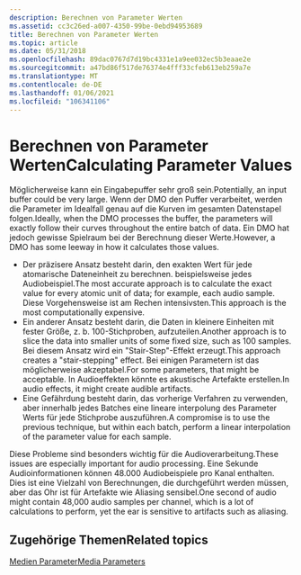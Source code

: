 ```yaml
---
description: Berechnen von Parameter Werten
ms.assetid: cc3c26ed-a007-4350-99be-0ebd94953689
title: Berechnen von Parameter Werten
ms.topic: article
ms.date: 05/31/2018
ms.openlocfilehash: 89dac0767d7d19bc4331e1a9ee032ec5b3eaae2e
ms.sourcegitcommit: a47bd86f517de76374e4fff33cfeb613eb259a7e
ms.translationtype: MT
ms.contentlocale: de-DE
ms.lasthandoff: 01/06/2021
ms.locfileid: "106341106"
---
```

# <a name="calculating-parameter-values"></a><span data-ttu-id="97618-103">Berechnen von Parameter Werten</span><span class="sxs-lookup"><span data-stu-id="97618-103">Calculating Parameter Values</span></span>

<span data-ttu-id="97618-104">Möglicherweise kann ein Eingabepuffer sehr groß sein.</span><span class="sxs-lookup"><span data-stu-id="97618-104">Potentially, an input buffer could be very large.</span></span> <span data-ttu-id="97618-105">Wenn der DMO den Puffer verarbeitet, werden die Parameter im Idealfall genau auf die Kurven im gesamten Datenstapel folgen.</span><span class="sxs-lookup"><span data-stu-id="97618-105">Ideally, when the DMO processes the buffer, the parameters will exactly follow their curves throughout the entire batch of data.</span></span> <span data-ttu-id="97618-106">Ein DMO hat jedoch gewisse Spielraum bei der Berechnung dieser Werte.</span><span class="sxs-lookup"><span data-stu-id="97618-106">However, a DMO has some leeway in how it calculates those values.</span></span>

-   <span data-ttu-id="97618-107">Der präzisere Ansatz besteht darin, den exakten Wert für jede atomarische Dateneinheit zu berechnen. beispielsweise jedes Audiobeispiel.</span><span class="sxs-lookup"><span data-stu-id="97618-107">The most accurate approach is to calculate the exact value for every atomic unit of data; for example, each audio sample.</span></span> <span data-ttu-id="97618-108">Diese Vorgehensweise ist am Rechen intensivsten.</span><span class="sxs-lookup"><span data-stu-id="97618-108">This approach is the most computationally expensive.</span></span>
-   <span data-ttu-id="97618-109">Ein anderer Ansatz besteht darin, die Daten in kleinere Einheiten mit fester Größe, z. b. 100-Stichproben, aufzuteilen.</span><span class="sxs-lookup"><span data-stu-id="97618-109">Another approach is to slice the data into smaller units of some fixed size, such as 100 samples.</span></span> <span data-ttu-id="97618-110">Bei diesem Ansatz wird ein "Stair-Step"-Effekt erzeugt.</span><span class="sxs-lookup"><span data-stu-id="97618-110">This approach creates a "stair-stepping" effect.</span></span> <span data-ttu-id="97618-111">Bei einigen Parametern ist das möglicherweise akzeptabel.</span><span class="sxs-lookup"><span data-stu-id="97618-111">For some parameters, that might be acceptable.</span></span> <span data-ttu-id="97618-112">In Audioeffekten könnte es akustische Artefakte erstellen.</span><span class="sxs-lookup"><span data-stu-id="97618-112">In audio effects, it might create audible artifacts.</span></span>
-   <span data-ttu-id="97618-113">Eine Gefährdung besteht darin, das vorherige Verfahren zu verwenden, aber innerhalb jedes Batches eine lineare interpolung des Parameter Werts für jede Stichprobe auszuführen.</span><span class="sxs-lookup"><span data-stu-id="97618-113">A compromise is to use the previous technique, but within each batch, perform a linear interpolation of the parameter value for each sample.</span></span>

<span data-ttu-id="97618-114">Diese Probleme sind besonders wichtig für die Audioverarbeitung.</span><span class="sxs-lookup"><span data-stu-id="97618-114">These issues are especially important for audio processing.</span></span> <span data-ttu-id="97618-115">Eine Sekunde Audioinformationen können 48.000 Audiobeispiele pro Kanal enthalten. Dies ist eine Vielzahl von Berechnungen, die durchgeführt werden müssen, aber das Ohr ist für Artefakte wie Aliasing sensibel.</span><span class="sxs-lookup"><span data-stu-id="97618-115">One second of audio might contain 48,000 audio samples per channel, which is a lot of calculations to perform, yet the ear is sensitive to artifacts such as aliasing.</span></span>

## <a name="related-topics"></a><span data-ttu-id="97618-116">Zugehörige Themen</span><span class="sxs-lookup"><span data-stu-id="97618-116">Related topics</span></span>

<dl> <dt>

[<span data-ttu-id="97618-117">Medien Parameter</span><span class="sxs-lookup"><span data-stu-id="97618-117">Media Parameters</span></span>](media-parameters.md)
</dt> </dl>

 

 



